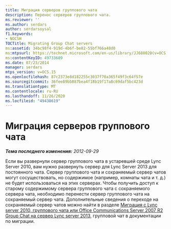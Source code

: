 ```yaml
---
title: Миграция серверов группового чата
description: Перенос серверов группового чата.
ms.reviewer: ''
ms.author: serdars
author: serdarsoysal
f1.keywords:
- NOCSH
TOCTitle: Migrating Group Chat servers
ms:assetid: 34bc98f4-919d-4b6f-be82-55bf766a48d0
ms:mtpsurl: https://technet.microsoft.com/en-us/library/JJ688020(v=OCS.15)
ms:contentKeyID: 49733609
ms.date: 07/23/2014
manager: serdars
mtps_version: v=OCS.15
ms.openlocfilehash: 87c2373e8d182255c3037f70a365f49f3c64f57e
ms.sourcegitcommit: 36fee89bb887bea4f18b19f17a8c69daf5bc423d
ms.translationtype: MT
ms.contentlocale: ru-RU
ms.lasthandoff: 11/26/2020
ms.locfileid: "49438619"
---
```

# <a name="migrating-group-chat-servers"></a>Миграция серверов группового чата

<div data-xmlns="http://www.w3.org/1999/xhtml">

<div class="topic" data-xmlns="http://www.w3.org/1999/xhtml" data-msxsl="urn:schemas-microsoft-com:xslt" data-cs="https://msdn.microsoft.com/">

<div data-asp="https://msdn2.microsoft.com/asp">



</div>

<div id="mainSection">

<div id="mainBody">

<span> </span>

_**Тема последнего изменения:** 2012-09-29_

Если вы развернули сервер группового чата в устаревшей среде Lync Server 2010, вам нужно развернуть сервер для Lync Server 2013 для постоянного чата. Сервер группового чата и сохраняемый сервер чатов могут сосуществовать, но содержимое (например, комнаты чата и т. д.) не будет использоваться на этих серверах. Чтобы получить доступ к старому содержимому сервера группового чата с сохраняемого сервера чата, необходимо перенести сервер группового чата на сохраняемый сервер чата. Дополнительные сведения о переходе на сохраняемый сервер чатов можно найти в разделе [Миграция с Lync server 2010, группового чата или Office Communications Server 2007 R2 Group Chat на сервер Lync server 2013,](migration-from-lync-server-2010-group-chat-or-office-communications-server-2007-r2-group-chat-to-lync-server-2013-persistent-chat-server.md) групповой чат в документации по миграции.

</div>

<span> </span>

</div>

</div>

</div>


